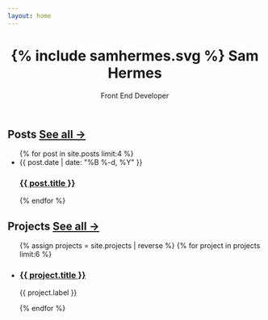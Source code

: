 ```yaml
---
layout: home
---
```

<header class="home-header">
  <h1>
    {% include samhermes.svg %}
    <span class="screen-reader-text">Sam Hermes</span>
  </h1>
  <p>Front End Developer</p>
</header>
<div class="post-list">
  <h2>Posts <span class="see-all"><a href="/posts">See all &rarr;</a></span></h2>
  <ul>
  {% for post in site.posts limit:4 %}
    <li>
      <span class="post-meta">{{ post.date | date: "%B %-d, %Y" }}</span>
      <h3><a class="post-link" href="{{ post.url | prepend: site.baseurl }}">{{ post.title }}</a></h3>
    </li>
  {% endfor %}
  </ul>
  
</div>
<div class="project-list">
  <h2>Projects <span class="see-all"><a href="/projects">See all &rarr;</a></span></h2>
  <ul>
  {% assign projects = site.projects | reverse %}
  {% for project in projects limit:6 %}
    <li>
      <h3><a class="post-link" href="{{ project.permalink | prepend: site.baseurl }}">{{ project.title }}</a></h3>
      <p class="project-description">{{ project.label }}</p>
    </li>
  {% endfor %}
  </ul>
  
</div>

